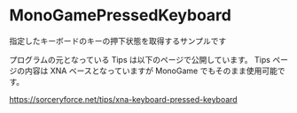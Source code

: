 # MonoGamePressedKeyboard
指定したキーボードのキーの押下状態を取得するサンプルです

プログラムの元となっている Tips は以下のページで公開しています。
Tips ページの内容は XNA ベースとなっていますが MonoGame でもそのまま使用可能です。

https://sorceryforce.net/tips/xna-keyboard-pressed-keyboard
